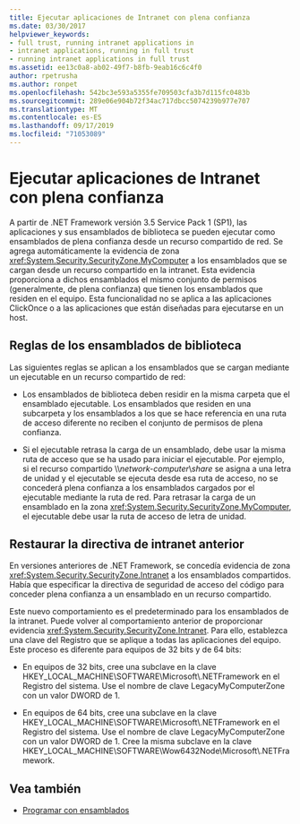 ```yaml
---
title: Ejecutar aplicaciones de Intranet con plena confianza
ms.date: 03/30/2017
helpviewer_keywords:
- full trust, running intranet applications in
- intranet applications, running in full trust
- running intranet applications in full trust
ms.assetid: ee13c0a8-ab02-49f7-b8fb-9eab16c6c4f0
author: rpetrusha
ms.author: ronpet
ms.openlocfilehash: 542bc3e593a5355fe709503cfa3b7d115fc0483b
ms.sourcegitcommit: 289e06e904b72f34ac717dbcc5074239b977e707
ms.translationtype: MT
ms.contentlocale: es-ES
ms.lasthandoff: 09/17/2019
ms.locfileid: "71053089"
---
```

# <a name="running-intranet-applications-in-full-trust"></a>Ejecutar aplicaciones de Intranet con plena confianza

A partir de .NET Framework versión 3.5 Service Pack 1 (SP1), las aplicaciones y sus ensamblados de biblioteca se pueden ejecutar como ensamblados de plena confianza desde un recurso compartido de red. Se agrega automáticamente la evidencia de zona <xref:System.Security.SecurityZone.MyComputer> a los ensamblados que se cargan desde un recurso compartido en la intranet. Esta evidencia proporciona a dichos ensamblados el mismo conjunto de permisos (generalmente, de plena confianza) que tienen los ensamblados que residen en el equipo. Esta funcionalidad no se aplica a las aplicaciones ClickOnce o a las aplicaciones que están diseñadas para ejecutarse en un host.  
  
## <a name="rules-for-library-assemblies"></a>Reglas de los ensamblados de biblioteca  

Las siguientes reglas se aplican a los ensamblados que se cargan mediante un ejecutable en un recurso compartido de red:  
  
- Los ensamblados de biblioteca deben residir en la misma carpeta que el ensamblado ejecutable. Los ensamblados que residen en una subcarpeta y los ensamblados a los que se hace referencia en una ruta de acceso diferente no reciben el conjunto de permisos de plena confianza.  
  
- Si el ejecutable retrasa la carga de un ensamblado, debe usar la misma ruta de acceso que se ha usado para iniciar el ejecutable. Por ejemplo, si el recurso compartido \\\\*network-computer*\\*share* se asigna a una letra de unidad y el ejecutable se ejecuta desde esa ruta de acceso, no se concederá plena confianza a los ensamblados cargados por el ejecutable mediante la ruta de red. Para retrasar la carga de un ensamblado en la zona <xref:System.Security.SecurityZone.MyComputer>, el ejecutable debe usar la ruta de acceso de letra de unidad.  
  
## <a name="restoring-the-former-intranet-policy"></a>Restaurar la directiva de intranet anterior  

En versiones anteriores de .NET Framework, se concedía evidencia de zona <xref:System.Security.SecurityZone.Intranet> a los ensamblados compartidos. Había que especificar la directiva de seguridad de acceso del código para conceder plena confianza a un ensamblado en un recurso compartido.  
  
Este nuevo comportamiento es el predeterminado para los ensamblados de la intranet. Puede volver al comportamiento anterior de proporcionar evidencia <xref:System.Security.SecurityZone.Intranet>. Para ello, establezca una clave del Registro que se aplique a todas las aplicaciones del equipo. Este proceso es diferente para equipos de 32 bits y de 64 bits:  
  
- En equipos de 32 bits, cree una subclave en la clave HKEY_LOCAL_MACHINE\SOFTWARE\Microsoft\\.NETFramework en el Registro del sistema. Use el nombre de clave LegacyMyComputerZone con un valor DWORD de 1.  
  
- En equipos de 64 bits, cree una subclave en la clave HKEY_LOCAL_MACHINE\SOFTWARE\Microsoft\\.NETFramework en el Registro del sistema. Use el nombre de clave LegacyMyComputerZone con un valor DWORD de 1. Cree la misma subclave en la clave HKEY_LOCAL_MACHINE\SOFTWARE\Wow6432Node\Microsoft\\.NETFramework.  
  
## <a name="see-also"></a>Vea también

- [Programar con ensamblados](../../standard/assembly/program.md)
